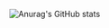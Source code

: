 ![Anurag's GitHub stats](https://github-readme-stats.vercel.app/api?username=Gbraga30&show_icons=true&theme=radical)
